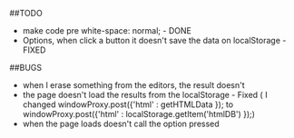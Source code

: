 ##TODO

- make code pre white-space: normal; - DONE
- Options, when click a button it doesn't save the data on localStorage - FIXED

##BUGS

- when I erase something from the editors, the result doesn't
- the page doesn't load the results from the localStorage - Fixed ( I changed windowProxy.post({'html' : getHTMLData }); to windowProxy.post({'html' : localStorage.getItem('htmlDB') });)
- when the page loads doesn't call the option pressed